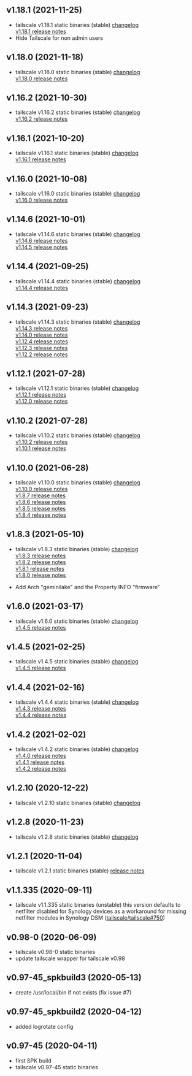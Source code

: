 ## v1.18.1 (2021-11-25)
- tailscale v1.18.1 static binaries (stable)
  [changelog](https://github.com/tailscale/tailscale/compare/v1.18.0...v1.18.1)  
  [v1.18.1 release notes](https://github.com/tailscale/tailscale/releases/tag/v1.18.1)  
- Hide Tailscale for non admin users

## v1.18.0 (2021-11-18)
- tailscale v1.18.0 static binaries (stable)
  [changelog](https://github.com/tailscale/tailscale/compare/v1.16.2...v1.18.0)  
  [v1.18.0 release notes](https://github.com/tailscale/tailscale/releases/tag/v1.18.0)

## v1.16.2 (2021-10-30)
- tailscale v1.16.2 static binaries (stable)
  [changelog](https://github.com/tailscale/tailscale/compare/v1.16.1...v1.16.2)  
  [v1.16.2 release notes](https://github.com/tailscale/tailscale/releases/tag/v1.16.2)

## v1.16.1 (2021-10-20)
- tailscale v1.16.1 static binaries (stable)
  [changelog](https://github.com/tailscale/tailscale/compare/v1.16.0...v1.16.1)  
  [v1.16.1 release notes](https://github.com/tailscale/tailscale/releases/tag/v1.16.1)

## v1.16.0 (2021-10-08)
- tailscale v1.16.0 static binaries (stable)
  [changelog](https://github.com/tailscale/tailscale/compare/v1.14.6...v1.16.0)  
  [v1.16.0 release notes](https://github.com/tailscale/tailscale/releases/tag/v1.16.0)  

## v1.14.6 (2021-10-01)
- tailscale v1.14.6 static binaries (stable)
  [changelog](https://github.com/tailscale/tailscale/compare/v1.14.4...v1.14.6)  
  [v1.14.6 release notes](https://github.com/tailscale/tailscale/releases/tag/v1.14.6)  
  [v1.14.5 release notes](https://github.com/tailscale/tailscale/releases/tag/v1.14.5)

## v1.14.4 (2021-09-25)
- tailscale v1.14.4 static binaries (stable)
  [changelog](https://github.com/tailscale/tailscale/compare/v1.14.3...v1.14.4)  
  [v1.14.4 release notes](https://github.com/tailscale/tailscale/releases/tag/v1.14.4) 

## v1.14.3 (2021-09-23)
- tailscale v1.14.3 static binaries (stable)
  [changelog](https://github.com/tailscale/tailscale/compare/v1.12.1...v1.14.3)  
  [v1.14.3 release notes](https://github.com/tailscale/tailscale/releases/tag/v1.14.3)  
  [v1.14.0 release notes](https://github.com/tailscale/tailscale/releases/tag/v1.14.0)  
  [v1.12.4 release notes](https://github.com/tailscale/tailscale/releases/tag/v1.12.4)  
  [v1.12.3 release notes](https://github.com/tailscale/tailscale/releases/tag/v1.12.3)  
  [v1.12.2 release notes](https://github.com/tailscale/tailscale/releases/tag/v1.12.2)

## v1.12.1 (2021-07-28)
- tailscale v1.12.1 static binaries (stable)
  [changelog](https://github.com/tailscale/tailscale/compare/v1.10.2...v1.12.1)  
  [v1.12.1 release notes](https://github.com/tailscale/tailscale/releases/tag/v1.12.1)  
  [v1.12.0 release notes](https://github.com/tailscale/tailscale/releases/tag/v1.12.0)

## v1.10.2 (2021-07-28)
- tailscale v1.10.2 static binaries (stable)
  [changelog](https://github.com/tailscale/tailscale/compare/v1.10.0...v1.10.2)  
  [v1.10.2 release notes](https://github.com/tailscale/tailscale/releases/tag/v1.10.2)  
  [v1.10.1 release notes](https://github.com/tailscale/tailscale/releases/tag/v1.10.1)

## v1.10.0 (2021-06-28)
- tailscale v1.10.0 static binaries (stable)
  [changelog](https://github.com/tailscale/tailscale/compare/v1.8.3...v1.10.0)  
  [v1.10.0 release notes](https://github.com/tailscale/tailscale/releases/tag/v1.10.0)  
  [v1.8.7 release notes](https://github.com/tailscale/tailscale/releases/tag/v1.8.7)  
  [v1.8.6 release notes](https://github.com/tailscale/tailscale/releases/tag/v1.8.6)  
  [v1.8.5 release notes](https://github.com/tailscale/tailscale/releases/tag/v1.8.5)  
  [v1.8.4 release notes](https://github.com/tailscale/tailscale/releases/tag/v1.8.4)

## v1.8.3 (2021-05-10)
- tailscale v1.8.3 static binaries (stable)
  [changelog](https://github.com/tailscale/tailscale/compare/v1.6.0...v1.8.3)  
  [v1.8.3 release notes](https://github.com/tailscale/tailscale/releases/tag/v1.8.3)  
  [v1.8.2 release notes](https://github.com/tailscale/tailscale/releases/tag/v1.8.2)  
  [v1.8.1 release notes](https://github.com/tailscale/tailscale/releases/tag/v1.8.1)  
  [v1.8.0 release notes](https://github.com/tailscale/tailscale/releases/tag/v1.8.0)  

- Add Arch "geminilake" and the Property INFO "firmware"
  
## v1.6.0 (2021-03-17)
- tailscale v1.6.0 static binaries (stable)
  [changelog](https://github.com/tailscale/tailscale/compare/v1.4.5...v1.6.0)  
  [v1.4.5 release notes](https://github.com/tailscale/tailscale/releases/tag/v1.6.0)

## v1.4.5 (2021-02-25)
- tailscale v1.4.5 static binaries (stable)
  [changelog](https://github.com/tailscale/tailscale/compare/v1.4.4...v1.4.5)  
  [v1.4.5 release notes](https://github.com/tailscale/tailscale/releases/tag/v1.4.5)

## v1.4.4 (2021-02-16)
- tailscale v1.4.4 static binaries (stable)
  [changelog](https://github.com/tailscale/tailscale/compare/v1.4.2...v1.4.4)  
  [v1.4.3 release notes](https://github.com/tailscale/tailscale/releases/tag/v1.4.3)  
  [v1.4.4 release notes](https://github.com/tailscale/tailscale/releases/tag/v1.4.4)

## v1.4.2 (2021-02-02)
- tailscale v1.4.2 static binaries (stable)
  [changelog](https://github.com/tailscale/tailscale/compare/v1.2.10...v1.4.2)  
  [v1.4.0 release notes](https://github.com/tailscale/tailscale/releases/tag/v1.4.0)  
  [v1.4.1 release notes](https://github.com/tailscale/tailscale/releases/tag/v1.4.1)  
  [v1.4.2 release notes](https://github.com/tailscale/tailscale/releases/tag/v1.4.2)  

## v1.2.10 (2020-12-22)

- tailscale v1.2.10 static binaries (stable) 
  [changelog](https://github.com/tailscale/tailscale/compare/v1.2.8...v1.2.10)

## v1.2.8 (2020-11-23)

- tailscale v1.2.8 static binaries (stable) 
  [changelog](https://github.com/tailscale/tailscale/compare/v1.2.1...v1.2.8)

## v1.2.1 (2020-11-04)

- tailscale v1.2.1 static binaries (stable) 
  [release notes](https://github.com/tailscale/tailscale/releases/tag/v1.2.0)

## v1.1.335 (2020-09-11)

- tailscale v1.1.335 static binaries (unstable)
  this version defaults to netfilter disabled for Synology devices as a
  workaround for missing netfilter modules in Synology DSM ([tailscale/tailscale#750](https://github.com/tailscale/tailscale/pull/750))

## v0.98-0 (2020-06-09)

- tailscale v0.98-0 static binaries
- update tailscale wrapper for tailscale v0.98

## v0.97-45_spkbuild3 (2020-05-13)

- create /usr/local/bin if not exists (fix issue #7)

## v0.97-45_spkbuild2 (2020-04-12)

- added logrotate config

## v0.97-45 (2020-04-11)

- first SPK build
- tailscale v0.97-45 static binaries
